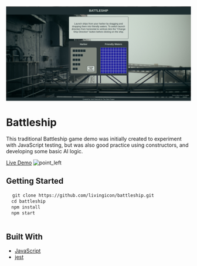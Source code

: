 ![alt text](https://github.com/livingicon/battleship/blob/main/dist/images/battleship.png?raw=true)
<h1>Battleship</h1>
<p>This traditional Battleship game demo was initially created to experiment with JavaScript testing, but was also good practice using constructors, and developing some basic AI logic.</p>

<a href="https://livingicon.github.io/battleship/" rel="nofollow">Live Demo</a>
<img class="emoji" alt="point_left" height="20" width="20" src="https://github.githubassets.com/images/icons/emoji/unicode/1f448.png">

<h2>Getting Started</h2>

<pre class="notranslate">
  <code>git clone https://github.com/livingicon/battleship.git
  cd battleship
  npm install
  npm start
  </code>
</pre>

<h2>Built With</h2>

<ul dir="auto">
  <li><a href="https://developer.mozilla.org/en-US/docs/Web/JavaScript" rel="nofollow">JavaScript</a></li>
  <li><a href="https://jestjs.io/" rel="nofollow">jest</a></li>
</ul>